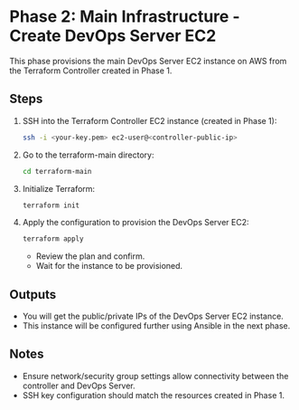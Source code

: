 # Phase 2: Main Infrastructure - Create DevOps Server EC2

This phase provisions the main DevOps Server EC2 instance on AWS from the Terraform Controller created in Phase 1.

## Steps

1. SSH into the Terraform Controller EC2 instance (created in Phase 1):
    ```bash
    ssh -i <your-key.pem> ec2-user@<controller-public-ip>
    ```

2. Go to the terraform-main directory:
    ```bash
    cd terraform-main
    ```

3. Initialize Terraform:
    ```bash
    terraform init
    ```

4. Apply the configuration to provision the DevOps Server EC2:
    ```bash
    terraform apply
    ```
    - Review the plan and confirm.
    - Wait for the instance to be provisioned.

## Outputs

- You will get the public/private IPs of the DevOps Server EC2 instance.
- This instance will be configured further using Ansible in the next phase.

## Notes

- Ensure network/security group settings allow connectivity between the controller and DevOps Server.
- SSH key configuration should match the resources created in Phase 1.
